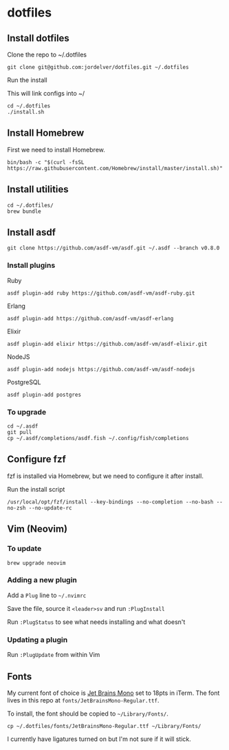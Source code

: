 # dotfiles

## Install dotfiles

Clone the repo to ~/.dotfiles

    git clone git@github.com:jordelver/dotfiles.git ~/.dotfiles

Run the install

This will link configs into ~/

    cd ~/.dotfiles
    ./install.sh

## Install Homebrew

First we need to install Homebrew.

    bin/bash -c "$(curl -fsSL https://raw.githubusercontent.com/Homebrew/install/master/install.sh)"

## Install utilities

    cd ~/.dotfiles/
    brew bundle

## Install asdf

    git clone https://github.com/asdf-vm/asdf.git ~/.asdf --branch v0.8.0

### Install plugins

Ruby

    asdf plugin-add ruby https://github.com/asdf-vm/asdf-ruby.git

Erlang

    asdf plugin-add https://github.com/asdf-vm/asdf-erlang

Elixir

    asdf plugin-add elixir https://github.com/asdf-vm/asdf-elixir.git

NodeJS

    asdf plugin-add nodejs https://github.com/asdf-vm/asdf-nodejs

PostgreSQL

    asdf plugin-add postgres

### To upgrade

    cd ~/.asdf
    git pull
    cp ~/.asdf/completions/asdf.fish ~/.config/fish/completions

## Configure fzf

fzf is installed via Homebrew, but we need to configure it after install.

Run the install script

    /usr/local/opt/fzf/install --key-bindings --no-completion --no-bash --no-zsh --no-update-rc

## Vim (Neovim)

### To update

`brew upgrade neovim`

### Adding a new plugin

Add a `Plug` line to `~/.nvimrc`

Save the file, source it `<leader>sv` and run `:PlugInstall`

Run `:PlugStatus` to see what needs installing and what doesn't

### Updating a plugin

Run `:PlugUpdate` from within Vim

## Fonts

My current font of choice is [Jet Brains Mono](https://www.jetbrains.com/lp/mono/)
set to 18pts in iTerm. The font lives in this repo at `fonts/JetBrainsMono-Regular.ttf`.

To install, the font should be copied to `~/Library/Fonts/`.

    cp ~/.dotfiles/fonts/JetBrainsMono-Regular.ttf ~/Library/Fonts/

I currently have ligatures turned on but I'm not sure if it will stick.
